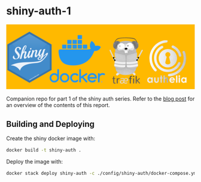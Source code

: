 # shiny-auth-1

![](figures/post-image.png)

Companion repo for part 1 of the shiny auth series. Refer to the [blog post](https://blog.gilakl.com/r-shiny-auth-i/) for an overview of the contents of this report.

## Building and Deploying

Create the shiny docker image with:

```bash
docker build -t shiny-auth .
```

Deploy the image with:

```bash
docker stack deploy shiny-auth -c ./config/shiny-auth/docker-compose.yml
```